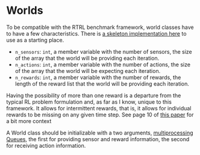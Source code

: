 # Worlds

To be compatible with the RTRL benchmark framework, world classes have to have a few
characteristics. There is [a skeleton implementation here]() to use as
a starting place. 

* `n_sensors`: `int`, a member variable with the number of sensors, the size of
the array that the world will be providing each iteration.
* `n_actions`: `int`, a member variable with the number of actions, the size of
the array that the world will be expecting each iteration.
* `n_rewards`: `int`, a member variable with the number of rewards, the length of
the reward list that the world will be providing each iteration.

Having the possibility of more than one reward is a departure
from the typical RL problem formulation and, as far as I know,
unique to this framework. It allows for intermittent rewards, that is,
it allows for individual rewards to be missing on any given time step.
See page 10 of [this paper](https://brandonrohrer.com/cartographer) for
a bit more context

A World class should be initializable with a two arguments, 
[multiprocessing Queues](https://docs.python.org/3/library/multiprocessing.html#multiprocessing.Queue), the first for providing sensor and reward information,
the second for receiving action information.
